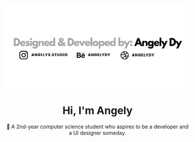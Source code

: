 <!--
**angelydy/angelydy** is a ✨ _special_ ✨ repository because its `README.md` (this file) appears on your GitHub profile.

Here are some ideas to get you started:

- 🔭 I’m currently working on ...
- 🌱 I’m currently learning ...
- 👯 I’m looking to collaborate on ...
- 🤔 I’m looking for help with ...
- 💬 Ask me about ...
- 📫 How to reach me: ...
- 😄 Pronouns: ...
- ⚡ Fun fact: ...
-->

<img align='center' src="banner.png">
<h1 align="center">Hi, I'm Angely</h1>
<p align="center"> 🌱 A 2nd-year computer science student who aspires to be a developer and a UI designer someday.</p>

